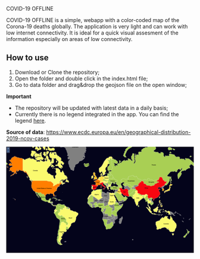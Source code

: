 COVID-19 OFFLINE

COVID-19 OFFLINE is a simple, webapp with a color-coded map of the Corona-19 deaths globally. The application is very light and can work with low internet connectivity. It is ideal for a quick visual assesment of the information especially on areas of 
low connectivity.

How to use
------------

1. Download or Clone the repository;
2. Open the folder and double click in the index.html file;
3. Go to data folder and drag&drop the geojson file on the open window;

**Important**
* The repository will be updated with latest data in a daily basis; 
* Currently there is no legend integrated in the app. You can find the legend [here](https://github.com/karakostis/covid19_offline/blob/master/legend.png).

**Source of data**: https://www.ecdc.europa.eu/en/geographical-distribution-2019-ncov-cases


![COVID-19](https://github.com/karakostis/covid19_offline/blob/master/Screenshot.png)
